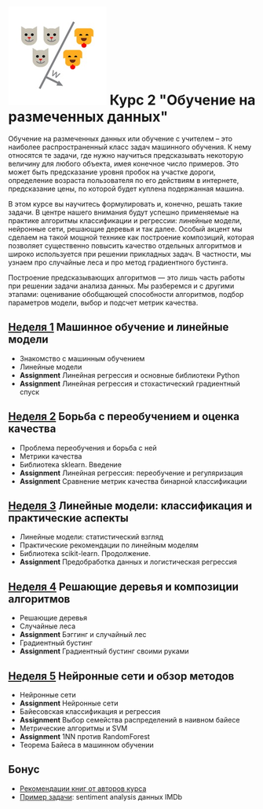 # ![](logo.jpg) Курс 2 "Обучение на размеченных данных"
Обучение на размеченных данных или обучение с учителем – это наиболее распространенный класс задач машинного обучения. К нему относятся те задачи, где нужно научиться предсказывать некоторую величину для любого объекта, имея конечное число примеров. Это может быть предсказание уровня пробок на участке дороги, определение возраста пользователя по его действиям в интернете, предсказание цены, по которой будет куплена подержанная машина.

В этом курсе вы научитесь формулировать и, конечно, решать такие задачи. В центре нашего внимания будут успешно применяемые на практике алгоритмы классификации и регрессии: линейные модели, нейронные сети, решающие деревья и так далее. Особый акцент мы сделаем на такой мощной технике как построение композиций, которая позволяет существенно повысить качество отдельных алгоритмов и широко используется при решении прикладных задач. В частности, мы узнаем про случайные леса и про метод градиентного бустинга.

Построение предсказывающих алгоритмов — это лишь часть работы при решении задачи анализа данных. Мы разберемся и с другими этапами: оценивание обобщающей способности алгоритмов, подбор параметров модели, выбор и подсчет метрик качества.

## [Неделя 1](week_1.md) Машинное обучение и линейные модели 
 * Знакомство с машинным обучением
 * Линейные модели
 * __Assignment__ Линейная регрессия и основные библиотеки Python
 * __Assignment__ Линейная регрессия и стохастический градиентный спуск

## [Неделя 2](week_2.md) Борьба с переобучением и оценка качества
 *  Проблема переобучения и борьба с ней
 *  Метрики качества
 *  Библиотека sklearn. Введение
 *  __Assignment__ Линейная регрессия: переобучение и регуляризация
 *  __Assignment__ Сравнение метрик качества бинарной классификации

## [Неделя 3](week_3.md) Линейные модели: классификация и практические аспекты
 * Линейные модели: статистический взгляд
 * Практические рекомендации по линейным моделям
 * Библиотека scikit-learn. Продолжение.
 * __Assignment__ Предобработка данных и логистическая регрессия
 
## [Неделя 4](week_4.md) Решающие деревья и композиции алгоритмов
 * Решающие деревья
 * Случайные леса
 * __Assignment__ Бэггинг и случайный лес
 * Градиентный бустинг
 * __Assignment__ Градиентный бустинг своими руками

## [Неделя 5](week_5.md) Нейронные сети и обзор методов
 * Нейронные сети
 * __Assignment__ Нейронные сети
 * Байесовская классификация и регрессия
 * __Assignment__ Выбор семейства распределений в наивном байесе
 * Метрические алгоритмы и SVM
 * __Assignment__ 1NN против RandomForest
 * Теорема Байеса в машинном обучении

## Бонус
 * [Рекомендации книг от авторов курса](https://github.com/miptgirl/coursera_ml_and_data_analysis_spec/blob/master/learning_on_labeled_data/bonus/recommendations.md)
 * [Пример задачи](https://github.com/miptgirl/coursera_ml_and_data_analysis_spec/blob/master/learning_on_labeled_data/bonus/imdb.ipynb): sentiment analysis данных IMDb
